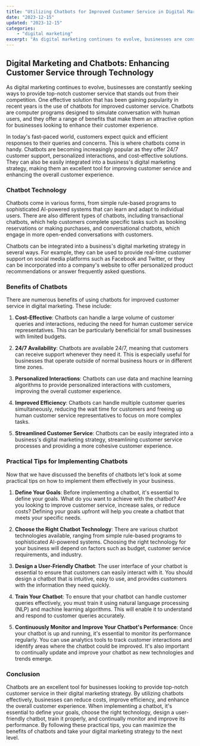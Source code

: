 ```yaml
---
title: "Utilizing Chatbots for Improved Customer Service in Digital Marketing"
date: "2023-12-15"
updated: "2023-12-15"
categories: 
    - "digital marketing"
excerpt: "As digital marketing continues to evolve, businesses are constantly seeking ways to provide top-notch customer service that stands out from their competition. One effective solution that has been gaining popularity in recent years is the use of chatbots for improved customer service. Chatbots are computer programs designed to simulate conversation with human users, and they offer a range of benefits that make them an attractive option for businesses looking to enhance their customer experience."
--- 
```

## Digital Marketing and Chatbots: Enhancing Customer Service through Technology
   
As digital marketing continues to evolve, businesses are constantly seeking ways to provide top-notch customer service that stands out from their competition. One effective solution that has been gaining popularity in recent years is the use of chatbots for improved customer service. Chatbots are computer programs designed to simulate conversation with human users, and they offer a range of benefits that make them an attractive option for businesses looking to enhance their customer experience.

In today's fast-paced world, customers expect quick and efficient responses to their queries and concerns. This is where chatbots come in handy. Chatbots are becoming increasingly popular as they offer 24/7 customer support, personalized interactions, and cost-effective solutions. They can also be easily integrated into a business's digital marketing strategy, making them an excellent tool for improving customer service and enhancing the overall customer experience.

### Chatbot Technology

Chatbots come in various forms, from simple rule-based programs to sophisticated AI-powered systems that can learn and adapt to individual users. There are also different types of chatbots, including transactional chatbots, which help customers complete specific tasks such as booking reservations or making purchases, and conversational chatbots, which engage in more open-ended conversations with customers.

Chatbots can be integrated into a business's digital marketing strategy in several ways. For example, they can be used to provide real-time customer support on social media platforms such as Facebook and Twitter, or they can be incorporated into a company's website to offer personalized product recommendations or answer frequently asked questions.

### Benefits of Chatbots

There are numerous benefits of using chatbots for improved customer service in digital marketing. These include:

1. **Cost-Effective**: Chatbots can handle a large volume of customer queries and interactions, reducing the need for human customer service representatives. This can be particularly beneficial for small businesses with limited budgets.

2. **24/7 Availability**: Chatbots are available 24/7, meaning that customers can receive support whenever they need it. This is especially useful for businesses that operate outside of normal business hours or in different time zones.

3. **Personalized Interactions**: Chatbots can use data and machine learning algorithms to provide personalized interactions with customers, improving the overall customer experience.

4. **Improved Efficiency**: Chatbots can handle multiple customer queries simultaneously, reducing the wait time for customers and freeing up human customer service representatives to focus on more complex tasks.

5. **Streamlined Customer Service**: Chatbots can be easily integrated into a business's digital marketing strategy, streamlining customer service processes and providing a more cohesive customer experience.

### Practical Tips for Implementing Chatbots

Now that we have discussed the benefits of chatbots let's look at some practical tips on how to implement them effectively in your business.

1. **Define Your Goals**: Before implementing a chatbot, it's essential to define your goals. What do you want to achieve with the chatbot? Are you looking to improve customer service, increase sales, or reduce costs? Defining your goals upfront will help you create a chatbot that meets your specific needs.

2. **Choose the Right Chatbot Technology**: There are various chatbot technologies available, ranging from simple rule-based programs to sophisticated AI-powered systems. Choosing the right technology for your business will depend on factors such as budget, customer service requirements, and industry.

3. **Design a User-Friendly Chatbot**: The user interface of your chatbot is essential to ensure that customers can easily interact with it. You should design a chatbot that is intuitive, easy to use, and provides customers with the information they need quickly.

4. **Train Your Chatbot**: To ensure that your chatbot can handle customer queries effectively, you must train it using natural language processing (NLP) and machine learning algorithms. This will enable it to understand and respond to customer queries accurately.

5. **Continuously Monitor and Improve Your Chatbot's Performance**: Once your chatbot is up and running, it's essential to monitor its performance regularly. You can use analytics tools to track customer interactions and identify areas where the chatbot could be improved. It's also important to continually update and improve your chatbot as new technologies and trends emerge.

### Conclusion

Chatbots are an excellent tool for businesses looking to provide top-notch customer service in their digital marketing strategy. By utilizing chatbots effectively, businesses can reduce costs, improve efficiency, and enhance the overall customer experience. When implementing a chatbot, it's essential to define your goals, choose the right technology, design a user-friendly chatbot, train it properly, and continually monitor and improve its performance. By following these practical tips, you can maximize the benefits of chatbots and take your digital marketing strategy to the next level.